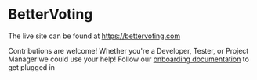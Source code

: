 # BetterVoting

The live site can be found at https://bettervoting.com

Contributions are welcome! Whether you're a Developer, Tester, or Project Manager we could use your help! Follow our [onboarding documentation](https://docs.bettervoting.com/contributions/0_contribution_guide.html) to get plugged in
